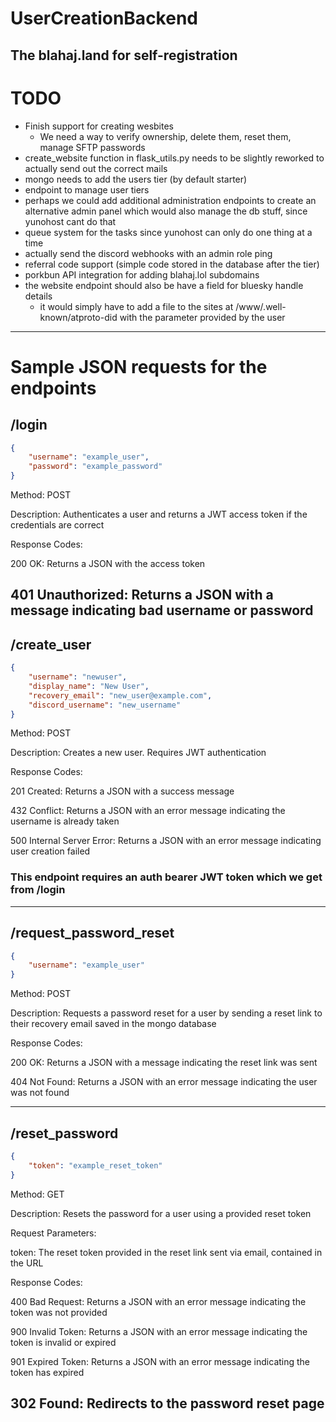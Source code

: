 # UserCreationBackend
The blahaj.land for self-registration
---

# TODO
- Finish support for creating wesbites
  - We need a way to verify ownership, delete them, reset them, manage SFTP passwords
- create_website function in flask_utils.py needs to be slightly reworked to actually send out the correct mails
- mongo needs to add the users tier (by default starter)
- endpoint to manage user tiers
- perhaps we could add additional administration endpoints to create an alternative admin panel which would also manage the db stuff, since yunohost cant do that
- queue system for the tasks since yunohost can only do one thing at a time
- actually send the discord webhooks with an admin role ping
- referral code support (simple code stored in the database after the tier)
- porkbun API integration for adding blahaj.lol subdomains
- the website endpoint should also be have a field for bluesky handle details
  - it would simply have to add a file to the sites at /www/.well-known/atproto-did with the parameter provided by the user

---

# Sample JSON requests for the endpoints
## /login 
```JSON
{
    "username": "example_user",
    "password": "example_password"
}
```
Method: POST

Description: Authenticates a user and returns a JWT access token if the credentials are correct

Response Codes:

200 OK: Returns a JSON with the access token

401 Unauthorized: Returns a JSON with a message indicating bad username or password
---

## /create_user
```JSON
{
    "username": "newuser",
    "display_name": "New User",
    "recovery_email": "new_user@example.com",
    "discord_username": "new_username"
}
```
Method: POST

Description: Creates a new user. Requires JWT authentication

Response Codes:

201 Created: Returns a JSON with a success message

432 Conflict: Returns a JSON with an error message indicating the username is already taken

500 Internal Server Error: Returns a JSON with an error message indicating user creation failed

### This endpoint requires an auth bearer JWT token which we get from **/login** 

---

## /request_password_reset
```JSON
{
    "username": "example_user"
}
```

Method: POST

Description: Requests a password reset for a user by sending a reset link to their recovery email saved in the mongo database

Response Codes:

200 OK: Returns a JSON with a message indicating the reset link was sent

404 Not Found: Returns a JSON with an error message indicating the user was not found

---

## /reset_password
```JSON
{
    "token": "example_reset_token"
}
```

Method: GET

Description: Resets the password for a user using a provided reset token

Request Parameters:

token: The reset token provided in the reset link sent via email, contained in the URL

Response Codes:

400 Bad Request: Returns a JSON with an error message indicating the token was not provided

900 Invalid Token: Returns a JSON with an error message indicating the token is invalid or expired

901 Expired Token: Returns a JSON with an error message indicating the token has expired

302 Found: Redirects to the password reset page
---

